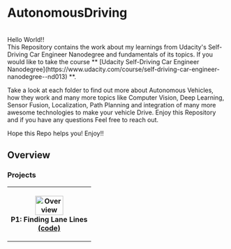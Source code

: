 # AutonomousDriving

<br>
Hello World!!<br>
This Repository contains the work about my learnings from Udacity's Self-Driving Car Engineer Nanodegree and fundamentals of its topics.
If you would like to take the course ** [Udacity Self-Driving Car Engineer Nanodegree](https://www.udacity.com/course/self-driving-car-engineer-nanodegree--nd013) **.

Take a look at each folder to find out more about Autonomous Vehicles, how they work and many more topics like Computer Vision, Deep Learning, Sensor Fusion, Localization, Path Planning and integration of many more awesome technologies to make your vehicle Drive. Enjoy this Repository and if you have any questions Feel free to reach out.

Hope this Repo helps you! Enjoy!!

## Overview

### Projects

<table style="width:100%">
  <tr>
    <th>
      <p align="center">
           <a href="https://youtu.be/Zi-lfy7a8tg"><img src="P1_FindingLaneLines/test_videos_output/solidYellowLeft.gif" alt="Overview" width="60%" height="60%"></a>
           <br>P1: Finding Lane Lines
           <br><a href="./P1_FindingLaneLines" name="p1_code">(code)</a>
      </p>
    </th>
 </table>
